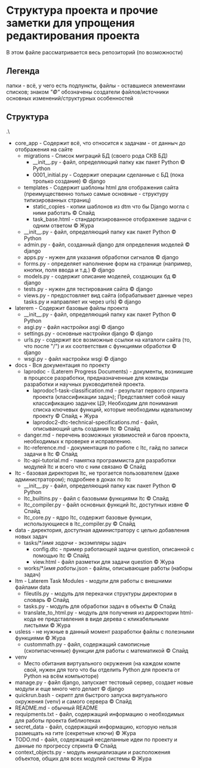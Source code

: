 # Структура проекта и прочие заметки для упрощения редактирования проекта
В этом файле рассматривается весь репозиторий (по возможности) 
## __Легенда__
папки - всё, у чего есть подпункты, файлы - оставшиеся элементами списков; знаком _"©"_ обозначены создатели  файлов/источники основных изменений/структурных особенностей
## Структура
.\
* core_app - Содержит всё, что относится к задачам - от данныч до отображения на сайте
    * migrations - Список миграций БД (своего рода СКВ БД)
        * \_\_init__.py - файл, определяющий папку как пакет Python © Python
        * 0001_initial.py - Содержит операции сделанные с БД (пока тролько создание) © django
    * templates - Содержит шаблоны html для отображения сайта (преимущественно только самые основные - структуру типизированных страниц)
        * static_copies - копии шаблонов из dtm что бы Django могла с ними работать © Спайд
        * task_base.html - стандартизированное отображение задачи с одним ответом © Жура
    * \_\_init__.py - файл, определяющий папку как пакет Python © Python
    * admin.py - файл, созданный django для определения моделей © django
    * apps.py - нужен для указания обработки сигналов © django
    * forms.py - определяет наполнение форм на странице (например, кнопки, поля ввода и т.д.) © django
    * models.py - содержит описание моделей, создающих бд © django
    * tests.py - нужен для тестирования сайта © django
    * views.py - предостовляет вид сайта (обрабатывает данные через tasks.py и направляет их через urls) © django
* laterem - Содержит базовые файлы проекта
    * \_\_init__.py - файл, определяющий папку как пакет Python © Python
    * asgi.py - файл настройки asgi © django
    * settings.py - основные настройки django © django
    * urls.py - содержит все возможные ссылки на каталоги сайта (то, что после "/") и их соответствия с функциями обработки © django
    * wsgi.py - файл настройки wsgi © django
* docs - Вся документация по проекту
    * laprodoc - (Laterem Progress Documents) - документы, возникшие в процессе разработки, предназначенные для команды разработки и научных руководителей проекта. 
        * laprodoc1-task-classification.md - результат первого спринта проекта (классификации задач); Представляет собой нашу классификацию задачек ЦЭ; Необходим для понимания списка ключевых функций, которые необходимы идеальному проекту © Спайд + Жура
        * laprodoc2-dtc-technical-specifications.md - файл, описывающий цель создания ltc © Спайд
    * danger.md - перечень возможных уязвимостей и багов проекта, необходимых к проверке и исправлению.
    * ltc-reference.md - документация по работе с ltc, гайд по записи задачи в ltc © Спайд
    * ltc-api-tutorial.md - памятка программиста для разработки модулей ltc и всего что с ним связано © Спайд
* ltc - базовая директория ltc, не трогается пользователем (даже администратором); подробнее в доках по ltc
    * \_\_init__.py - файл, определяющий папку как пакет Python © Python
    * ltc_builtins.py - файл с базовыми функциями ltc © Спайд
    * ltc_compiler.py - файл основных функций ltc, доступных извне © Спайд
    * ltc_core.py - ядро ltc, содержит базовые функции, использующиеся в ltc_compiler.py © Спайд
* data - директория, доступная администратору с целью добавления новых задач
    * tasks/*/_имя задачи_ - экзэмпляры задач
        * config.dtc - пример работающей задачи question, описанной с помощью ltc © Спайд
        * view.html - файл разметки для задачи question © Жура
    * works/*/_имя работы_.json - файлы, описывающие работы (наборы задач)
* ltm - Laterem Task Modules - модули для работы с внешними файлами data
    * fileutils.py - модуль для перекачки структуры директории в словарь © Спайд
    * tasks.py - модуль для обработки задач в объекты © Спайд
    * translate_to_html.py - модуль для получения из дирректории html-кода ее представления в виде дерева с кликабельными листьями © Жура
* usless - не нужные в данный момент разработки файлы с полезными функциями © Жура
    * custommath.py - файл, содержащий самописные (скопипасченные) функции для работы с математикой © Спайд
* venv
    * Место обитания виртуального окружения (на каждом компе свой, нужен для того что бы отделить Python для проекта от Python на всём компьюторе)
* manage.py - файл django, запускает тестовый сервер, создает новые модули и еще много чего делает © django
* quickrun.bash - скрипт для быстрого запуска виртуального окружения (venv) и самого сервера © Спайд
* README.md - обычный README
* requipments.txt - файл, содержащий информацию о необходимых для работы проекта библиотеках
* secret_data - файл, содержащий информацию, которую нельзя размещать на гите (секретные ключи) © Жура
* TODO.md - файл, содержащий несделанные идеи по проекту и данные по прогрессу спринта © Спайд
* context_objects.py - модуль инициализации и расположения объектов, общих для всех модулей системы © Жура